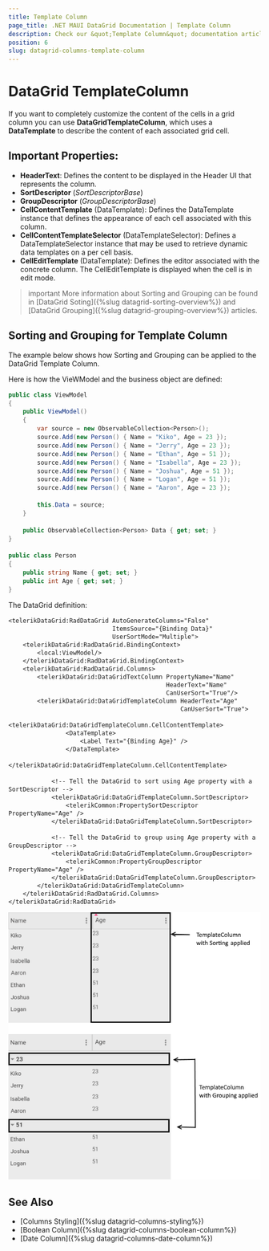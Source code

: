 ```yaml
---
title: Template Column
page_title: .NET MAUI DataGrid Documentation | Template Column
description: Check our &quot;Template Column&quot; documentation article for Telerik DataGrid for .NET MAUI.
position: 6
slug: datagrid-columns-template-column
---
```


# DataGrid TemplateColumn

If you want to completely customize the content of the cells in a grid column you can use **DataGridTemplateColumn**, which uses a **DataTemplate** to describe the content of each associated grid cell.

## Important Properties:

* **HeaderText**: Defines the content to be displayed in the Header UI that represents the column.
* **SortDescriptor** (*SortDescriptorBase*)
* **GroupDescriptor** (*GroupDescriptorBase*)
* **CellContentTemplate** (DataTemplate): Defines the DataTemplate instance that defines the appearance of each cell associated with this column.
* **CellContentTemplateSelector** (DataTemplateSelector): Defines a DataTemplateSelector instance that may be used to retrieve dynamic data templates on a per cell basis.
* **CellEditTemplate** (DataTemplate): Defines the editor associated with the concrete column. The CellEditTemplate is displayed when the cell is in edit mode.

>important More information about Sorting and Grouping can be found in [DataGrid Soting]({%slug datagrid-sorting-overview%}) and [DataGrid Grouping]({%slug datagrid-grouping-overview%}) articles.

## Sorting and Grouping for Template Column

The example below shows how Sorting and Grouping can be applied to the DataGrid Template Column. 

Here is how the VieWModel and the business object are defined:

```C#
public class ViewModel
{
    public ViewModel()
    {
        var source = new ObservableCollection<Person>();
        source.Add(new Person() { Name = "Kiko", Age = 23 });
        source.Add(new Person() { Name = "Jerry", Age = 23 });
        source.Add(new Person() { Name = "Ethan", Age = 51 });
        source.Add(new Person() { Name = "Isabella", Age = 23 });
        source.Add(new Person() { Name = "Joshua", Age = 51 });
        source.Add(new Person() { Name = "Logan", Age = 51 });
        source.Add(new Person() { Name = "Aaron", Age = 23 });

        this.Data = source;
    }

    public ObservableCollection<Person> Data { get; set; }
}

public class Person
{
    public string Name { get; set; }
    public int Age { get; set; }
}
```

The DataGrid definition:

```XAML
<telerikDataGrid:RadDataGrid AutoGenerateColumns="False"
                             ItemsSource="{Binding Data}" 
                             UserSortMode="Multiple">
    <telerikDataGrid:RadDataGrid.BindingContext>
        <local:ViewModel/>
    </telerikDataGrid:RadDataGrid.BindingContext>
    <telerikDataGrid:RadDataGrid.Columns>
		<telerikDataGrid:DataGridTextColumn PropertyName="Name"
	                                        HeaderText="Name"
	                                        CanUserSort="True"/>
        <telerikDataGrid:DataGridTemplateColumn HeaderText="Age"
                                                CanUserSort="True">
            <telerikDataGrid:DataGridTemplateColumn.CellContentTemplate>
                <DataTemplate>
                    <Label Text="{Binding Age}" />
                </DataTemplate>
            </telerikDataGrid:DataGridTemplateColumn.CellContentTemplate>

            <!-- Tell the DataGrid to sort using Age property with a SortDescriptor -->
            <telerikDataGrid:DataGridTemplateColumn.SortDescriptor>
                <telerikCommon:PropertySortDescriptor PropertyName="Age" />
            </telerikDataGrid:DataGridTemplateColumn.SortDescriptor>

            <!-- Tell the DataGrid to group using Age property with a GroupDescriptor -->
            <telerikDataGrid:DataGridTemplateColumn.GroupDescriptor>
                <telerikCommon:PropertyGroupDescriptor PropertyName="Age" />
            </telerikDataGrid:DataGridTemplateColumn.GroupDescriptor>
        </telerikDataGrid:DataGridTemplateColumn>
    </telerikDataGrid:RadDataGrid.Columns>
</telerikDataGrid:RadDataGrid>
```

![Template Column](images/templatecolumn-overview.png)

## See Also

- [Columns Styling]({%slug datagrid-columns-styling%})
- [Boolean Column]({%slug datagrid-columns-boolean-column%})
- [Date Column]({%slug datagrid-columns-date-column%})
